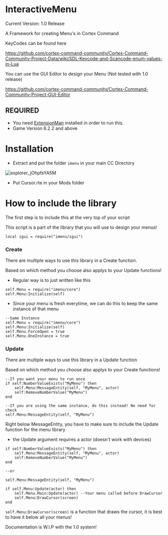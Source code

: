 # InteractiveMenu

Current Version: 1.0 Release

A Framework for creating Menu's in Cortex Command

KeyCodes can be found here

https://github.com/cortex-command-community/Cortex-Command-Community-Project-Data/wiki/SDL-Keycode-and-Scancode-enum-values-in-Lua

You can use the GUI Editor to design your Menu (Not tested with 1.0 release)

https://github.com/cortex-command-community/Cortex-Command-Community-Project-GUI-Editor

## REQUIRED
- You need [ExtensionMan](https://github.com/Bebomonky/CC_ExtensionMan) installed in order to run this.
- Game Version 6.2.2 and above

# Installation
- Extract and put the folder `imenu` in your main CC Directory

![explorer_jOhpfsYA5M](https://github.com/Bebomonky/InteractiveMenu/assets/64169768/8e3802f3-2007-4f89-962b-8400ebfb3117)

- Put Cursor.rte in your Mods folder

# How to include the library
The first step is to include this at the very top of your script

This script is a part of the library that you will use to design your menus!
```
local igui = require("imenu/igui")
```

### Create
There are multiple ways to use this library in a Create function.

Based on which method you choose also applys to your Update functions!
- Regular way is to just written like this
```
self.Menu = require("imenu/core")
self.Menu:Initialize(self)
```

- Since your menu is fresh everytime, we can do this to keep the same instance of that menu
```
--Same Instance
self.Menu = require("imenu/core")
self.Menu:Initialize(self)
self.Menu.ForceOpen = true
self.Menu.OneInstance = true
```

### Update
There are multiple ways to use this library in a Update function

Based on which method you choose also applys to your Create functions!
```
--If you want your menu to run once
if self:NumberValueExists("MyMenu") then
	self.Menu:MessageEntity(self, "MyMenu", actor)
	self:RemoveNumberValue("MyMenu")
end
```

```
--If you are using the same instance, do this instead! No need for check
self.Menu:MessageEntity(self, "MyMenu")
```

Right below MessageEntity, you have to make sure to include the Update function for the menu library

- the Update argument requires a actor (doesn't work with devices)
```
if self:NumberValueExists("MyMenu") then
	self.Menu:MessageEntity(self, "MyMenu", actor)
	self:RemoveNumberValue("MyMenu")
end

--or

self.Menu:MessageEntity(self, "MyMenu")

if self.Menu:Update(actor) then
	self.Menu.Main:Update(actor) --Your menu called before DrawCursor
	self.Menu:DrawCursor(screen)
end
```
`self.Menu:DrawCursor(screen)` is a function that draws the cursor, it is best to have it below all your menus!

Documentation is W.I.P with the 1.0 system!
